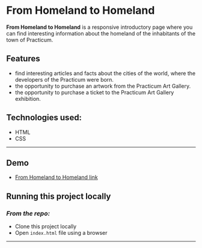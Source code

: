 # **From Homeland to Homeland**

**From Homeland to Homeland** is a responsive introductory page where you can find interesting information about the homeland of the inhabitants of the town of Practicum.

## Features

* find interesting articles and facts about the cities of the world, where the developers of the Practicum were born.
* the opportunity to purchase an artwork from the Practicum Art Gallery.
* the opportunity to purchase a ticket to the Practicum Art Gallery exhibition.

## Technologies used:

* HTML
* CSS

___

## Demo

* [From Homeland to Homeland link](https://inndi.github.io/web_project_3/)


## Running this project locally
### *From the repo:*

* Clone this project locally
* Open ```index.html``` file using a browser
___
